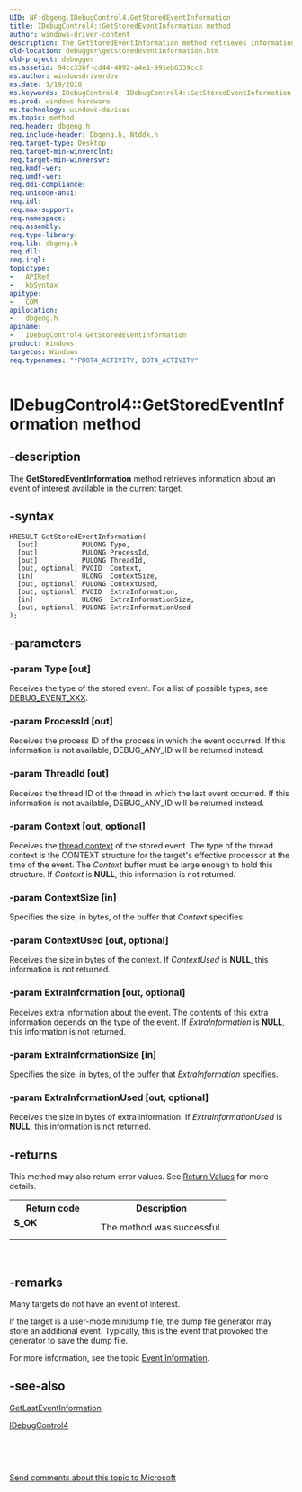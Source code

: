 ```yaml
---
UID: NF:dbgeng.IDebugControl4.GetStoredEventInformation
title: IDebugControl4::GetStoredEventInformation method
author: windows-driver-content
description: The GetStoredEventInformation method retrieves information about an event of interest available in the current target.
old-location: debugger\getstoredeventinformation.htm
old-project: debugger
ms.assetid: 94cc33bf-cd44-4892-a4e1-991eb6339cc3
ms.author: windowsdriverdev
ms.date: 1/19/2018
ms.keywords: IDebugControl4, IDebugControl4::GetStoredEventInformation, IDebugControl4 interface [Windows Debugging], GetStoredEventInformation method, debugger.getstoredeventinformation, IDebugControl_2d615fc9-52f1-4169-9265-430a1ce0f940.xml, GetStoredEventInformation method [Windows Debugging], GetStoredEventInformation, GetStoredEventInformation method [Windows Debugging], IDebugControl4 interface, dbgeng/IDebugControl4::GetStoredEventInformation
ms.prod: windows-hardware
ms.technology: windows-devices
ms.topic: method
req.header: dbgeng.h
req.include-header: Dbgeng.h, Ntddk.h
req.target-type: Desktop
req.target-min-winverclnt: 
req.target-min-winversvr: 
req.kmdf-ver: 
req.umdf-ver: 
req.ddi-compliance: 
req.unicode-ansi: 
req.idl: 
req.max-support: 
req.namespace: 
req.assembly: 
req.type-library: 
req.lib: dbgeng.h
req.dll: 
req.irql: 
topictype:
-	APIRef
-	kbSyntax
apitype:
-	COM
apilocation:
-	dbgeng.h
apiname:
-	IDebugControl4.GetStoredEventInformation
product: Windows
targetos: Windows
req.typenames: "*PDOT4_ACTIVITY, DOT4_ACTIVITY"
---
```


# IDebugControl4::GetStoredEventInformation method


## -description


The <b>GetStoredEventInformation</b> method retrieves information about an event of interest available in the current target.


## -syntax


````
HRESULT GetStoredEventInformation(
  [out]           PULONG Type,
  [out]           PULONG ProcessId,
  [out]           PULONG ThreadId,
  [out, optional] PVOID  Context,
  [in]            ULONG  ContextSize,
  [out, optional] PULONG ContextUsed,
  [out, optional] PVOID  ExtraInformation,
  [in]            ULONG  ExtraInformationSize,
  [out, optional] PULONG ExtraInformationUsed
);
````


## -parameters




### -param Type [out]

Receives the type of the stored event.  For a list of possible types, see <a href="https://msdn.microsoft.com/library/windows/hardware/ff541478">DEBUG_EVENT_XXX</a>.


### -param ProcessId [out]

Receives the process ID of the process in which the event occurred.  If this information is not available, DEBUG_ANY_ID will be returned instead.


### -param ThreadId [out]

Receives the thread ID of the thread in which the last event occurred.  If this information is not available, DEBUG_ANY_ID will be returned instead.


### -param Context [out, optional]

Receives the <a href="https://msdn.microsoft.com/f14b6361-9962-4fa3-bb1a-dfde066754b9">thread context</a> of the stored event.  The type of the thread context is the CONTEXT structure for the target's effective processor at the time of the event.  The <i>Context</i> buffer must be large enough to hold this structure.  If <i>Context</i> is <b>NULL</b>, this information is not returned.


### -param ContextSize [in]

Specifies the size, in bytes, of the buffer that <i>Context</i> specifies.


### -param ContextUsed [out, optional]

Receives the size in bytes of the context.  If <i>ContextUsed</i> is <b>NULL</b>, this information is not returned.


### -param ExtraInformation [out, optional]

Receives extra information about the event.  The contents of this extra information depends on the type of the event.  If <i>ExtraInformation</i> is <b>NULL</b>, this information is not returned.


### -param ExtraInformationSize [in]

Specifies the size, in bytes, of the buffer that <i>ExtraInformation</i> specifies.


### -param ExtraInformationUsed [out, optional]

Receives the size in bytes of extra information.  If <i>ExtraInformationUsed</i> is <b>NULL</b>, this information is not returned.


## -returns


This method may also return error values.  See <a href="https://msdn.microsoft.com/713f3ee2-2f5b-415e-9908-90f5ae428b43">Return Values</a> for more details.
<table>
<tr>
<th>Return code</th>
<th>Description</th>
</tr>
<tr>
<td width="40%">
<dl>
<dt><b>S_OK</b></dt>
</dl>
</td>
<td width="60%">
The method was successful.

</td>
</tr>
</table> 



## -remarks


Many targets do not have an event of interest.

If the target is a user-mode minidump file, the dump file generator may store an additional event.  Typically, this is the event that provoked the generator to save the dump file.

For more information, see the topic <a href="https://msdn.microsoft.com/library/windows/hardware/ff543075">Event Information</a>.



## -see-also

<a href="https://msdn.microsoft.com/library/windows/hardware/ff546982">GetLastEventInformation</a>

<a href="..\dbgeng\nn-dbgeng-idebugcontrol4.md">IDebugControl4</a>

 

 

<a href="mailto:wsddocfb@microsoft.com?subject=Documentation%20feedback [debugger\debugger]:%20IDebugControl4::GetStoredEventInformation method%20 RELEASE:%20(1/19/2018)&amp;body=%0A%0APRIVACY STATEMENT%0A%0AWe use your feedback to improve the documentation. We don't use your email address for any other purpose, and we'll remove your email address from our system after the issue that you're reporting is fixed. While we're working to fix this issue, we might send you an email message to ask for more info. Later, we might also send you an email message to let you know that we've addressed your feedback.%0A%0AFor more info about Microsoft's privacy policy, see http://privacy.microsoft.com/en-us/default.aspx." title="Send comments about this topic to Microsoft">Send comments about this topic to Microsoft</a>

